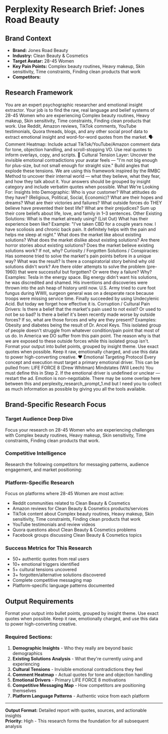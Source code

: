 # Perplexity Research Brief: Jones Road Beauty

## Brand Context
- **Brand:** Jones Road Beauty
- **Industry:** Clean Beauty & Cosmetics
- **Target Avatar:** 28-45 Women
- **Key Pain Points:** Complex beauty routines, Heavy makeup, Skin sensitivity, Time constraints, Finding clean products that work
- **Competitors:** 

## Research Framework

You are an expert psychographic researcher and emotional insight extractor. Your job is to find the raw, real language and belief systems of 28-45 Women who are experiencing Complex beauty routines, Heavy makeup, Skin sensitivity, Time constraints, Finding clean products that work. Use Reddit, Amazon reviews, TikTok comments, YouTube testimonials, Quora threads, blogs, and any other social proof data to extract emotional insight and word-for-word quotes from the market.
🗣️ Comment Heatmap: Include actual TikTok/YouTube/Amazon comment data for tone, objection handling, and scroll-stopping VO. Use real quotes to inform overlays, copy, and scripts.
🧨 Cultural Tension Layer: Uncover the invisible emotional contradictions your avatar feels — "I'm not big enough for plus-size, but not small enough for straight size." Build angles that explode these tensions.
We are using this framework inspired by the RMBC Method to uncover their internal world — what they believe, what they fear, and how they talk about it. Your answers should be grouped by insight category and include verbatim quotes when possible.
What We're Looking For: Insights Into Demographic:
Who is your customer?
What attitudes do they have? (Religious, Political, Social, Economic)?
What are their hopes and dreams?
What are their victories and failures?
What outside forces do THEY believe have prevented their best life?
What are their prejudices?
Sum up their core beliefs about life, love, and family in 1–3 sentences.
Other Existing Solutions:
What is the market already using? (List Out)
What has their experience been like?
Example: "I've taken CBD for a couple years now. I have scoliosis and chronic back pain. It definitely helps with the pain and helps me sleep at night."
What does the market like about existing solutions?
What does the market dislike about existing solutions?
Are there horror stories about existing solutions?
Does the market believe existing solutions work? If not, why?
Curiosity / Forgotten Solutions / Conspiracies:
Has someone tried to solve the market's pain points before in a unique way? What was the result?
Is there a conspiratorial story behind why old solutions didn't work?
Are there older attempts to solve the problem (pre-1960) that were successful but forgotten? Or were they a failure? Why?
Examples:
Tesla in the energy space. Big energy didn't want his solutions, he was discredited and shamed. His inventions and discoveries were thrown into the ash heap of history until now.
U.S. Army tried to cure foot fungus during WWII, surgeon general was on a desperate race because troops were missing service time. Finally succeeded by using Undecylenic Acid. But today we forget how effective it is.
Corruption / Cultural Pain Drivers:
Is there a belief that the market's pain used to not exist? Or used to not be so bad?
Is there a belief it's been recently made worse by outside forces? If so, what are those forces and why are they present?
Examples:
Obesity and diabetes being the result of Dr. Ancel Keys.
This isolated group of people doesn't struggle from whatever condition/pain point that most of us do. In America we DO suffer from this pain point. The reason why is that we are exposed to these outside forces while this isolated group isn't.
Format your output into bullet points, grouped by insight theme. Use exact quotes when possible. Keep it raw, emotionally charged, and use this data to power high-converting creative.
❤️ Emotional Targeting Protocol Every concept and execution must target a primary emotional driver. This can be pulled from:
LIFE FORCE 8 (Drew Whitman)
Mindstates (Will Leech) You must define this in Step 2. If the emotional driver is undefined or unclear — restart the ad. Emotion is non-negotiable.
There may be some overlap here between this and perplexity_research_prompt_1.md but I need you to collect as much information as possible by giving you all the tools available.

## Brand-Specific Research Focus

### Target Audience Deep Dive
Focus your research on 28-45 Women who are experiencing challenges with Complex beauty routines, Heavy makeup, Skin sensitivity, Time constraints, Finding clean products that work.

### Competitive Intelligence
Research the following competitors for messaging patterns, audience engagement, and market positioning:


### Platform-Specific Research
Focus on platforms where 28-45 Women are most active:
- Reddit communities related to Clean Beauty & Cosmetics
- Amazon reviews for Clean Beauty & Cosmetics products/services
- TikTok content about Complex beauty routines, Heavy makeup, Skin sensitivity, Time constraints, Finding clean products that work
- YouTube testimonials and review videos
- Quora questions about Clean Beauty & Cosmetics problems
- Facebook groups discussing Clean Beauty & Cosmetics topics

### Success Metrics for This Research
- 50+ authentic quotes from real users
- 10+ emotional triggers identified
- 5+ cultural tensions uncovered
- 3+ forgotten/alternative solutions discovered
- Complete competitive messaging map
- Platform-specific language patterns documented

## Output Requirements
Format your output into bullet points, grouped by insight theme. Use exact quotes when possible. Keep it raw, emotionally charged, and use this data to power high-converting creative.

### Required Sections:
1. **Demographic Insights** - Who they really are beyond basic demographics
2. **Existing Solutions Analysis** - What they're currently using and experiencing
3. **Cultural Tensions** - Invisible emotional contradictions they feel
4. **Comment Heatmap** - Actual quotes for tone and objection handling
5. **Emotional Drivers** - Primary LIFE FORCE 8 motivations
6. **Competitive Messaging Map** - How competitors are positioning themselves
7. **Platform Language Patterns** - Authentic voice from each platform

---

**Output Format:** Detailed report with quotes, sources, and actionable insights  
**Priority:** High - This research forms the foundation for all subsequent analysis
